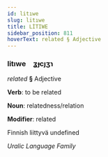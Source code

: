 ```yaml
---
id: litıwe
slug: litıwe
title: LİTIWE
sidebar_position: 811
hoverText: related § Adjective
---
```


### litıwe&emsp;<span kind="abugida">ʓɟcȷʒɿ</span>

*related* **§** Adjective

**Verb**: to be related

**Noun**: relatedness/relation

**Modifier**: related

Finnish liittyvä undefined

*Uralic Language Family*